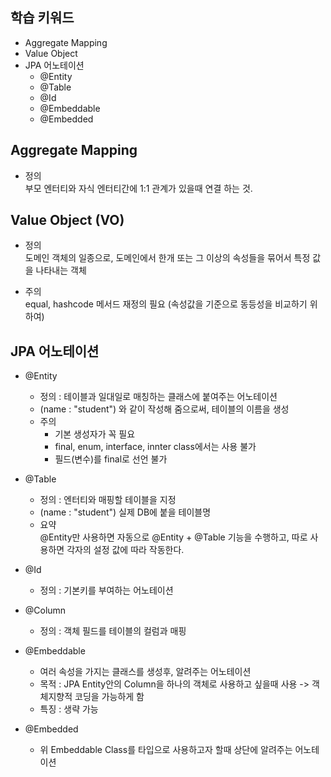 ## 학습 키워드
- Aggregate Mapping
- Value Object
- JPA 어노테이션
    - @Entity
    - @Table
    - @Id
    - @Embeddable
    - @Embedded

## Aggregate Mapping
* 정의   
부모 엔터티와 자식 엔터티간에 1:1 관계가 있을때 연결 하는 것. 

## Value Object (VO)   
* 정의   
도메인 객체의 일종으로, 도메인에서 한개 또는 그 이상의 속성들을 묶어서 특정 값을 나타내는 객체

* 주의   
equal, hashcode 메서드 재정의 필요 (속성값을 기준으로 동등성을 비교하기 위하여)

## JPA 어노테이션
- @Entity
    * 정의 : 테이블과 일대일로 매칭하는 클래스에 붙여주는 어노테이션   
    * (name : "student") 와 같이 작성해 줌으로써, 테이블의 이름을 생성 
    * 주의
        * 기본 생성자가 꼭 필요
        * final, enum, interface, innter class에서는 사용 불가
        * 필드(변수)를 final로 선언 불가

- @Table
    * 정의 : 엔터티와 매핑할 테이블을 지정
    * (name : "student") 실제 DB에 붙을 테이블명
    * 요약   
    @Entity만 사용하면 자동으로 @Entity + @Table 기능을 수행하고, 따로 사용하면 각자의 설정 값에 따라 작동한다.

- @Id
    * 정의 : 기본키를 부여하는 어노테이션

- @Column
    * 정의 : 객체 필드를 테이블의 컬럼과 매핑

- @Embeddable
    * 여러 속성을 가지는 클래스를 생성후, 알려주는 어노테이션
    * 목적 : JPA Entity안의 Column을 하나의 객체로 사용하고 싶을때 사용 -> 객체지향적 코딩을 가능하게 함
    * 특징 : 생략 가능
- @Embedded
    * 위 Embeddable Class를 타입으로 사용하고자 할때 상단에 알려주는 어노테이션

    